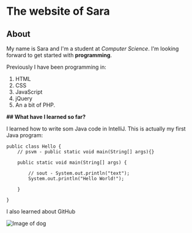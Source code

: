 # The website of Sara

## About
My name is Sara and I'm a student at _Computer Science_.
I'm looking forward to get started with **programming**. 

Previously I have been programming in:
1. HTML
2. CSS
3. JavaScript
4. jQuery 
5. An a bit of PHP.


**## What have I learned so far?**

I learned how to write som Java code in IntelliJ. 
This is actually my first Java program:

````
public class Hello {
    // psvm - public static void main(String[] args){}
    
    public static void main(String[] args) {

        // sout - System.out.println("text");        
        System.out.println("Hello World!");
        
    }
    
}
````

I also learned about GitHub 

![Image of dog](https://media.giphy.com/media/kreQ1pqlSzftm/giphy.gif)

